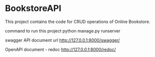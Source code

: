 # BookstoreAPI 
This project contains the code for CRUD operations of Online Bookstore.

command to run this project
   python manage.py runserver

swagger API document url
  http://127.0.0.1:8000/swagger/   

OpenAPI document - redoc
  http://127.0.0.1:8000/redoc/ 